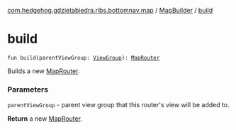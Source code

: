 [com.hedgehog.gdzietabiedra.ribs.bottomnav.map](../index.md) / [MapBuilder](index.md) / [build](./build.md)

# build

`fun build(parentViewGroup: `[`ViewGroup`](https://developer.android.com/reference/android/view/ViewGroup.html)`): `[`MapRouter`](../-map-router/index.md)

Builds a new [MapRouter](../-map-router/index.md).

### Parameters

`parentViewGroup` - parent view group that this router's view will be added to.

**Return**
a new [MapRouter](../-map-router/index.md).

